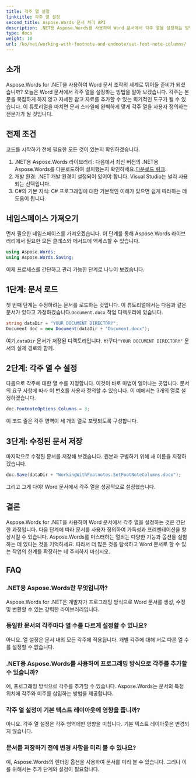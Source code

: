 ```yaml
---
title: 각주 열 설정
linktitle: 각주 열 설정
second_title: Aspose.Words 문서 처리 API
description: .NET용 Aspose.Words를 사용하여 Word 문서에서 각주 열을 설정하는 방법을 알아보세요. 단계별 가이드를 통해 각주 레이아웃을 쉽게 사용자 정의하세요.
type: docs
weight: 10
url: /ko/net/working-with-footnote-and-endnote/set-foot-note-columns/
---
```

## 소개

Aspose.Words for .NET을 사용하여 Word 문서 조작의 세계로 뛰어들 준비가 되셨습니까? 오늘은 Word 문서에서 각주 열을 설정하는 방법을 알아 보겠습니다. 각주는 본문을 복잡하게 하지 않고 자세한 참고 자료를 추가할 수 있는 획기적인 도구가 될 수 있습니다. 이 튜토리얼을 마치면 문서 스타일에 완벽하게 맞게 각주 열을 사용자 정의하는 전문가가 될 것입니다.

## 전제 조건

코드를 시작하기 전에 필요한 모든 것이 있는지 확인하겠습니다.

1.  .NET용 Aspose.Words 라이브러리: 다음에서 최신 버전의 .NET용 Aspose.Words를 다운로드하여 설치했는지 확인하세요.[다운로드 링크](https://releases.aspose.com/words/net/).
2. 개발 환경: .NET 개발 환경이 설정되어 있어야 합니다. Visual Studio는 널리 사용되는 선택입니다.
3. C#의 기본 지식: C# 프로그래밍에 대한 기본적인 이해가 있으면 쉽게 따라하는 데 도움이 됩니다.

## 네임스페이스 가져오기

먼저 필요한 네임스페이스를 가져오겠습니다. 이 단계를 통해 Aspose.Words 라이브러리에서 필요한 모든 클래스와 메서드에 액세스할 수 있습니다.

```csharp
using Aspose.Words;
using Aspose.Words.Saving;
```

이제 프로세스를 간단하고 관리 가능한 단계로 나누어 보겠습니다.

## 1단계: 문서 로드

첫 번째 단계는 수정하려는 문서를 로드하는 것입니다. 이 튜토리얼에서는 다음과 같은 문서가 있다고 가정하겠습니다.`Document.docx` 작업 디렉토리에 있습니다.

```csharp
string dataDir = "YOUR DOCUMENT DIRECTORY"; 
Document doc = new Document(dataDir + "Document.docx");
```

 여기,`dataDir` 문서가 저장된 디렉토리입니다. 바꾸다`"YOUR DOCUMENT DIRECTORY"` 문서의 실제 경로와 함께.

## 2단계: 각주 열 수 설정

다음으로 각주에 대한 열 수를 지정합니다. 이것이 바로 마법이 일어나는 곳입니다. 문서의 요구 사항에 따라 이 번호를 사용자 정의할 수 있습니다. 이 예에서는 3개의 열로 설정하겠습니다.

```csharp
doc.FootnoteOptions.Columns = 3;
```

이 코드 줄은 각주 영역이 세 개의 열로 포맷되도록 구성합니다.

## 3단계: 수정된 문서 저장

마지막으로 수정된 문서를 저장해 보겠습니다. 원본과 구별하기 위해 새 이름을 지정하겠습니다.

```csharp
doc.Save(dataDir + "WorkingWithFootnotes.SetFootNoteColumns.docx");
```

그리고 그게 다야! Word 문서에서 각주 열을 성공적으로 설정했습니다.

## 결론

Aspose.Words for .NET을 사용하여 Word 문서에서 각주 열을 설정하는 것은 간단한 과정입니다. 다음 단계에 따라 문서를 사용자 정의하여 가독성과 프리젠테이션을 향상시킬 수 있습니다. Aspose.Words를 마스터하는 열쇠는 다양한 기능과 옵션을 실험하는 데 있다는 것을 기억하세요. 따라서 더 많은 것을 탐색하고 Word 문서로 할 수 있는 작업의 한계를 확장하는 데 주저하지 마십시오.

## FAQ

### .NET용 Aspose.Words란 무엇입니까?  
Aspose.Words for .NET은 개발자가 프로그래밍 방식으로 Word 문서를 생성, 수정 및 변환할 수 있는 강력한 라이브러리입니다.

### 동일한 문서의 각주마다 열 수를 다르게 설정할 수 있나요?  
아니요. 열 설정은 문서 내의 모든 각주에 적용됩니다. 개별 각주에 대해 서로 다른 열 수를 설정할 수 없습니다.

### .NET용 Aspose.Words를 사용하여 프로그래밍 방식으로 각주를 추가할 수 있습니까?  
예, 프로그래밍 방식으로 각주를 추가할 수 있습니다. Aspose.Words는 문서의 특정 위치에 각주와 미주를 삽입하는 방법을 제공합니다.

### 각주 열 설정이 기본 텍스트 레이아웃에 영향을 줍니까?  
아니요. 각주 열 설정은 각주 영역에만 영향을 미칩니다. 기본 텍스트 레이아웃은 변경되지 않습니다.

### 문서를 저장하기 전에 변경 사항을 미리 볼 수 있나요?  
예, Aspose.Words의 렌더링 옵션을 사용하여 문서를 미리 볼 수 있습니다. 그러나 이를 위해서는 추가 단계와 설정이 필요합니다.